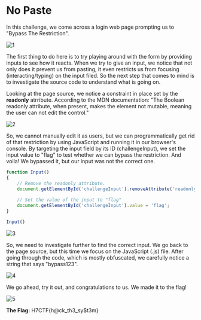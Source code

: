 # No Paste

In this challenge, we come across a login web page prompting us to "Bypass The Restriction". 

![1](https://github.com/user-attachments/assets/be7183b4-757b-4eb4-98b1-fbb261292951)

The first thing to do here is to try playing around with the form by providing inputs to see how it reacts. When we try to give  an input, we notice that not only does it prevent us from pasting, it even restricts us from focusing (interacting/typing) on the input filed. So the next step that comes to mind is to investigate the source code to understand what is going on.

Looking at the page source, we notice a constraint in place set by the **readonly** atrribute. According to the MDN documentation: "The Boolean readonly attribute, when present, makes the element not mutable, meaning the user can not edit the control."

![2](https://github.com/user-attachments/assets/2c09dd02-7c0f-4269-99bc-fa58a82eba7b)

So, we cannot manually edit it as users, but we can programmatically get rid of that restriction by using JavaScript and running it in our browser's console. By targeting the input field by its ID (challengeInput), we set the input value to "flag" to test whether we can bypass the restriction. And voila! We bypassed it, but our input was not the correct one.

```Javascript
function Input()
{ 
    // Remove the readonly attribute.
    document.getElementById('challengeInput').removeAttribute('readonly');
    
    // Set the value of the input to "flag"
    document.getElementById('challengeInput').value = 'flag';
}

Input()
```

![3](https://github.com/user-attachments/assets/0de44536-94fd-4848-9193-1b36d094e97a)

So, we need to investigate further to find the correct input. We go back to the page source, but this time we focus on the JavaScript (.js) file. After going through the code, which is mostly obfuscated, we carefully notice a string that says "bypass123".

![4](https://github.com/user-attachments/assets/4bc1a672-d27b-466c-96f2-b8f88ac1b504)

We go ahead, try it out, and congratulations to us. We made it to the flag!

![5](https://github.com/user-attachments/assets/298f0e06-5338-433d-bad6-0dcf39c06b50)

**The Flag:** H7CTF{h@ck_th3_sy$t3m}
